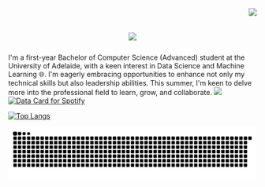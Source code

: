 <img align="right" src="https://img.shields.io/endpoint?url=https%3A%2F%2Fhits.dwyl.com%2Fkhanhgn%2Fkhanhgn.json%3Fcolor%3Dblue"/>

<h1 align="center">
    <img src="https://readme-typing-svg.herokuapp.com/?font=Righteous&size=35&center=true&vCenter=true&width=500&height=70&duration=4000&lines=Hi+There!+👋;+I'm+Pedro+Muniz!;" />
</h1>
I'm a first-year Bachelor of Computer Science (Advanced) student at the University of Adelaide, with a keen interest in Data Science and Machine Learning 🌐. I'm eagerly embracing opportunities to enhance not only my technical skills but also leadership abilities. This summer, I'm keen to delve more into the professional field to learn, grow, and collaborate.

<a href="https://www.linkedin.com/in/khanh-nguyen-58445a261/" target="_blank">
  <img src="https://img.shields.io/badge/LinkedIn-0077B5?style=for-the-badge&logo=linkedin&logoColor=white" />
</a>


<a href="https://data-card-for-spotify.herokuapp.com/card?user_id=a16sxvxovnkxicp34que0xqsa">
  <img src="https://data-card-for-spotify.herokuapp.com/api/card?user_id=a16sxvxovnkxicp34que0xqsa" alt="Data Card for Spotify">
</a>

[![Top Langs](https://github-readme-stats.vercel.app/api/top-langs/?username=khanhgn&layout=donut)](https://github.com/khanhgn/github-readme-stats)
<!--
**khanhgn/khanhgn** is a ✨ _special_ ✨ repository because its `README.md` (this file) appears on your GitHub profile.

Here are some ideas to get you started:

- 🔭 I’m currently working on ...
- 🌱 I’m currently learning ...
- 👯 I’m looking to collaborate on ...
- 🤔 I’m looking for help with ...
- 💬 Ask me about ...
- 📫 How to reach me: ...
- 😄 Pronouns: ...
- ⚡ Fun fact: ...
-->


![snake gif](https://github.com/khanhgn/khanhgn/blob/output/github-contribution-grid-snake.svg)
